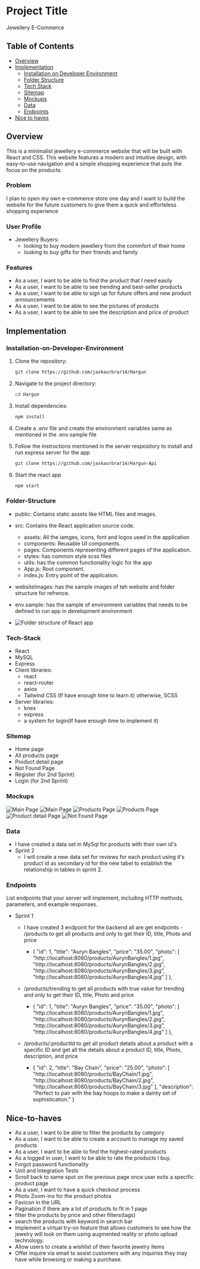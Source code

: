 # Project Title

Jewellery E-Commerce

## Table of Contents

- [Overview](#Overview)
- [Implementation](#Implementation)
  - [Installation on Developer Environment](#Installation-on-Developer-Environment)
  - [Folder Structure](#Folder-Structure)
  - [Tech Stack](#Tech-Stack)
  - [Sitemap](#Sitemap)
  - [Mockups](#Mockups)
  - [Data](#Data)
  - [Endpoints](#Endpoints)
- [Nice to haves](#Nice-to-haves)

## Overview

This is a minimalist jewellery e-commerce website that will be built with React and CSS. This website features a modern and intuitive design, with easy-to-use navigation and a simple shopping experience that puts the focus on the products.

### Problem

I plan to open my own e-commerce store one day and I want to build the website for the future customers to give them a quick and efforteless shopping experience

### User Profile

- Jewellery Buyers:
  - looking to buy modern jewellery from the commfort of their home
  - looking to buy gifts for their friends and family

### Features

- As a user, I want to be able to find the product that I need easily
- As a user, I want to be able to see trending and best-seller products
- As a user, I want to be able to sign up for future offers and new product announcements
- As a user, I want to be able to see the pictures of products
- As a user, I want to be able to see the description and price of product

## Implementation

### Installation-on-Developer-Environment

1. Clone the repository:

   ```bash
   git clone https://github.com/jaskaurbrar14/Hargun
   ```

2. Navigate to the project directory:

   ```bash
   cd Hargun
   ```

3. Install dependencies:

   ```bash
   npm install
   ```

4. Create a .env file and create the environment variables same as mentioned in the .env.sample file
5. Follow the instructions mentioned in the server respository to install and run express server for the app
   ```bash
   git clone https://github.com/jaskaurbrar14/Hargun-Api
   ```
6. Start the react app
   ```bash
   npm start
   ```

### Folder-Structure

- public: Contains static assets like HTML files and images.
- src: Contains the React application source code.

  - assets: All the iamges, icons, font and logos used in the application
  - components: Reusable UI components.
  - pages: Components representing different pages of the application.
  - styles: has common style scss files
  - utils: has the common functionality logic for the app
  - App.js: Root component.
  - index.js: Entry point of the application.

- websiteImages: has the sample images of teh website and folder structure for refrence.
- env.sample: has the sample of environment variables that needs to be defined to run app in development environment

- ![Folder structure of React app](<websiteImages/Screenshot 2024-02-26 at 5.34.41 AM.png>)

### Tech-Stack

- React
- MySQL
- Express
- Client libraries:
  - react
  - react-router
  - axios
  - Tailwind CSS (If have enough time to learn it) otherwise, SCSS
- Server libraries:
  - knex
  - express
  - a system for login(If have enough time to implement it)

### Sitemap

- Home page
- All products page
- Product detail page
- Not Found Page
- Register (for 2nd Sprint)
- Login (for 2nd Sprint)

### Mockups

![Main Page](<websiteImages/Screenshot 2024-02-26 at 4.31.59 AM.png>)
![Main Page](<websiteImages/Screenshot 2024-02-26 at 4.32.42 AM.png>)
![Products Page](<websiteImages/Screenshot 2024-02-26 at 4.32.53 AM.png>)
![Products Page](<websiteImages/Screenshot 2024-02-26 at 4.33.18 AM.png>)
![Product detail Page](<websiteImages/Screenshot 2024-02-26 at 4.33.54 AM.png>)
![Not Found Page](<websiteImages/Screenshot 2024-02-26 at 4.34.13 AM.png>)

### Data

- I have created a data set in MySql for products with their own id's
- Sprint 2
  - I will create a new data set for reviews for each product using it's product id as secondary id for the new tabel to establish the relationship in tables in sprint 2.

### Endpoints

List endpoints that your server will implement, including HTTP methods, parameters, and example responses.

- Sprint 1

  - I have created 3 endpoint for the backend all are get endpoints - /products to get all products and only to get their ID, title, Photo and price

    - {
      "id": 1,
      "title": "Auryn Bangles",
      "price": "35.00",
      "photo": [
      "http://localhost:8080/products/AurynBangles/1.jpg",
      "http://localhost:8080/products/AurynBangles/2.jpg",
      "http://localhost:8080/products/AurynBangles/3.jpg",
      "http://localhost:8080/products/AurynBangles/4.jpg"
      ]
      },

  - /products/trending to get all products with true value for trending and only to get their ID, title, Photo and price

    - {
      "id": 1,
      "title": "Auryn Bangles",
      "price": "35.00",
      "photo": [
      "http://localhost:8080/products/AurynBangles/1.jpg",
      "http://localhost:8080/products/AurynBangles/2.jpg",
      "http://localhost:8080/products/AurynBangles/3.jpg",
      "http://localhost:8080/products/AurynBangles/4.jpg"
      ]
      },

  - /products/:productId to get all product details about a product with a specific ID and get all the details about a product ID, title, Photo, description, and price
    - {
      "id": 2,
      "title": "Bay Chain",
      "price": "25.00",
      "photo": [
      "http://localhost:8080/products/BayChain/1.jpg",
      "http://localhost:8080/products/BayChain/2.jpg",
      "http://localhost:8080/products/BayChain/3.jpg"
      ],
      "description": "Perfect to pair with the bay hoops to make a dainty set of sophistication."
      }

## Nice-to-haves

- As a user, I want to be able to filter the products by category
- As a user, I want to be able to create a account to manage my saved products
- As a user, I want to be able to find the highest-rated products
- As a logged in user, I want to be able to rate the products I buy.
- Forgot password functionality
- Unit and Integration Tests
- Scroll back to same spot on the previous page once user exits a specific product page
- As a user, I want to have a quick checkout process
- Photo Zoom-ins for the product photos
- Favicon in the URL
- Pagination if there are a lot of products to fit in 1 page
- filter the products by price and other filters(tags)
- search the products with keyword in search bar
- Implement a virtual try-on feature that allows customers to see how the jewelry will look on them using augmented reality or photo upload technology.
- Allow users to create a wishlist of their favorite jewelry items
- Offer inquire via email to assist customers with any inquiries they may have while browsing or making a purchase.
